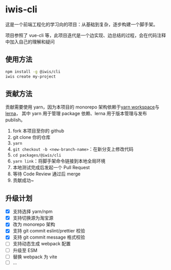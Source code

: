 # iwis-cli

这是一个前端工程化的学习向的项目：从基础到复杂，逐步构建一个脚手架。

项目参照了 vue-cli 等，此项目迭代是一个边实现、边总结的过程，会在代码注释中加入自己的理解和疑问

## 使用方法

```bash
npm install -g @iwis/cli
iwis create my-project
```

## 贡献方法

贡献需要使用 yarn，因为本项目的 monorepo 架构依赖于[yarn workspace](https://classic.yarnpkg.com/blog/2017/08/02/introducing-workspaces/)与[lerna](https://www.lernajs.cn/)，
其中 yarn 用于管理 package 依赖、lerna 用于版本管理与发布 publish。

1. fork 本项目至你的 github
2. git clone 你的仓库
3. `yarn`
4. `git checkout -b <new-branch-name>`：在新分支上修改代码
5. `cd packages/@iwis/cli`
6. `yarn link`：将脚手架命令链接到本地全局环境
7. 本地测试完成后发起一个 Pull Request
8. 等待 Code Review 通过后 merge
9. 贡献成功~

## 升级计划

- [x] 支持选择 yarn/npm
- [x] 支持切换源为淘宝源
- [x] 改为 monorepo 架构
- [x] 支持 git commit eslint/prettier 校验
- [x] 支持 git commit message 格式校验
- [ ] 支持动态生成 webpack 配置
- [ ] 升级至 ESM
- [ ] 替换 webpack 为 vite
- [ ] ...

